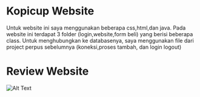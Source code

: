 # Kopicup Website

Untuk website ini saya menggunakan beberapa css,html,dan java. Pada website ini terdapat 3 folder (login,website,form beli) 
yang berisi beberapa class. Untuk menghubungkan ke databasenya, saya menggunakan file dari project perpus sebelumnya (koneksi,proses tambah, dan login logout)

# Review Website

![Alt Text](https://www.instagram.com/tv/B_U4-YMj753/?utm_source=ig_web_copy_link)
